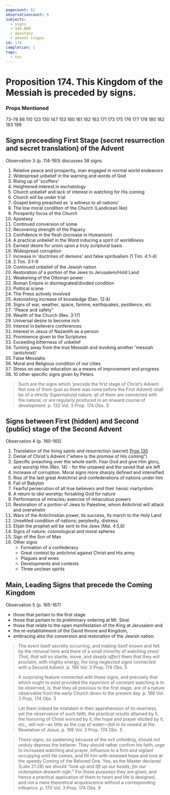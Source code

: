 ```yaml
---
pagecount: 62
observationcount: 9
subjects:
  - signs
  - 144,000
  - apostasy
  - advent stages
id: 174
completion: 1
tags:
  - toc
---
```

# Proposition 174. This Kingdom of the Messiah is preceded by signs.

### Props Mentioned
73-78 86 110 123 130 147 153 160 161 162 163 171 173 175 176 177 178 180 182 183 199
## Signs preceeding First Stage (secret resurrection and secret translation) of the Advent

Observation 3 (p. 114-160) discusses 38 signs. 

1. Relative peace and prosperity, man engaged in normal world endeavors
2. Widespread unbelief in the warning and words of God
3. Rising up of 'scoffers'
4. Heightened interest in eschatology
5. Church unbelief and lack of interest in watching for His coming
6. Church will be under trial
7. Gospel being preached as 'a witness to all nations'
8.  The low moral condition of the Church (Laodicean like)
9. Prosperity focus of the Church
10. Apostasy
11. Continued conversion of some
12. Recovering strength of the Papacy
13. Confidence in the flesh (increase in Humanism)
14. A practical unbelief in the Word inducing a spirit of worldliness
15. Earnest desire for union upon a truly scriptural basis
16. Widespread corruption
17. Increase in 'doctrines of demons' and false spiritualism (1 Tim. 4:1-4)
18. 2 Tim. 3:1-9
19. Continued unbelief of the Jewish nation
20. Restoration of a portion of the Jews to Jerusalem/Hold Land
21. Weakening of the Ottoman power
22. Roman Empire in disintegrated/divided condition
23. Political scene
24. The Press actively involved
25. Astonishing increase of knowledge (Dan. 12:4)
26. Signs of war, weather, space, famine, earthquakes, pestilence, etc
27. "Peace and safety"
28. Wealth of the Church (Rev. 3:17)
29. Universal desire to become rich
30. Interest in believers conferences
31. Interest in Jesus of Nazareth as a person
32. Prominence given to the Scriptures
33. Exceeding bitterness of unbelief
34. Turning away from the true Messiah and invoking another 'messiah (antichrist)'
35. False Messiahs
36. Moral and Religious condition of our cities
37. Stress on secular education as a means of improvement and progress
38. 10 other specific signs given by Peters

>Such are the signs which ‘*precede* the first stage of Christ’s Advent. Not one of them (just as there was none before the First Advent) shall be of *a strictly Supernatural* nature; all of them are connected with the natural, or are regularly produced in an onward course of development.
>p. 132 Vol. 3 Prop. 174 Obs. 3


## Signs between First (hidden) and Second (public) stage of the Second Advent

Observation 4 (p. 160-165)

1. Translation of the living saints and resurrection (secret) [Prop 130](Proposition%20130.%20The%20Kingdom%20is%20preceded%20by%20a%20translation%20of%20the%20living%20saints..md) 
2. Denial of Christ's Advent ("where is the promise of His coming")
3. Specific preaching over the whole earth. Fear God and give Him glory, and worship Him (Rev. 14) - for the unsaved and the saved that are left
4. Increase of corruption. Moral signs more sharply defined and intensified
5. Rise of the last great Antichrist and confederations of nations under him
6. Fall of Babylon
7. Fearful persecution of all true believers and their heroic martyrdom
8. A return to idol worship; forsaking God for nature
9. Performance of miracles; exercise of miraculous powers
10. Restoration of a portion of Jews to Palestine, whom Antichrist will attack and overwhelm
11. Wars of the Antichristian power, its success, its march to the Holy Land
12. Unsettled condition of nations; perplexity, distress
13. Elijah the prophet will be sent to the Jews (Mal. 4:5,6)
14. Signs of nature; cosmological and moral spheres
15. Sign of the Son of Man
16. Other signs
	- Formation of a confederacy
	- Great contest by antichrist against Christ and His army
	- Plagues and woes
	- Developments and contests
	- Three unclean spirits
## Main, Leading Signs that precede the Coming Kingdom 

Observation 5 (p. 165-167)

- those that pertain to the first stage
- those that pertain to its preliminary ordering at Mt. Sinai
- those that relate to the open manifestation of the King at Jerusalem and 
- the re-establishment of the David throne and Kingdom, 
- embracing also the conversion and restoration of the Jewish nation. 

>The event itself secretly occurring, and making itself known and felt by the removal here and there of a small minority of watching ones! *That, that* will so startle, move, and *deeply affect* them that they will proclaim, with mighty energy, *the long neglected signs* connected with a Second Advent.
>p. 166 Vol. 3 Prop. 174 Obs. 5

>A surprising feature connected with these signs, and precisely that which ought to exist provided the injunction of constant watching is to be observed, is, that they all previous to the first stage, are of a nature observable from the early Church down to the present day.
>p. 166 Vol. 3 Prop. 174 Obs. 5

>Let them indeed be mistaken in their apprehension of its nearness, yet the observance of such faith, the practical results attained by it, the honoring of Christ evinced by it, the hope and prayer elicited by it, etc., will not—as little as the cup of water—*fail in its reward* at the Revelation of Jesus.
>p. 166 Vol. 3 Prop. 174 Obs. 5

>These signs, so saddening because of the evil unfolding, should not unduly depress the believer. They should rather confirm his faith, urge to increased watching and prayer, influence to a firm and vigilant occupying until He comes, and fill him with renewed hope and love at the speedy Coming of the Beloved One. Yea, as the Master declared (Luke 21:28) we should “*look up and lift up our heads, for our redemption draweth nigh.*” For these purposes they are given, and hence a practical application of them to heart and life is designed, and not a mere theoretical acquiescence without a corresponding influence.
>p. 170 Vol. 3 Prop. 174 Obs. 9








